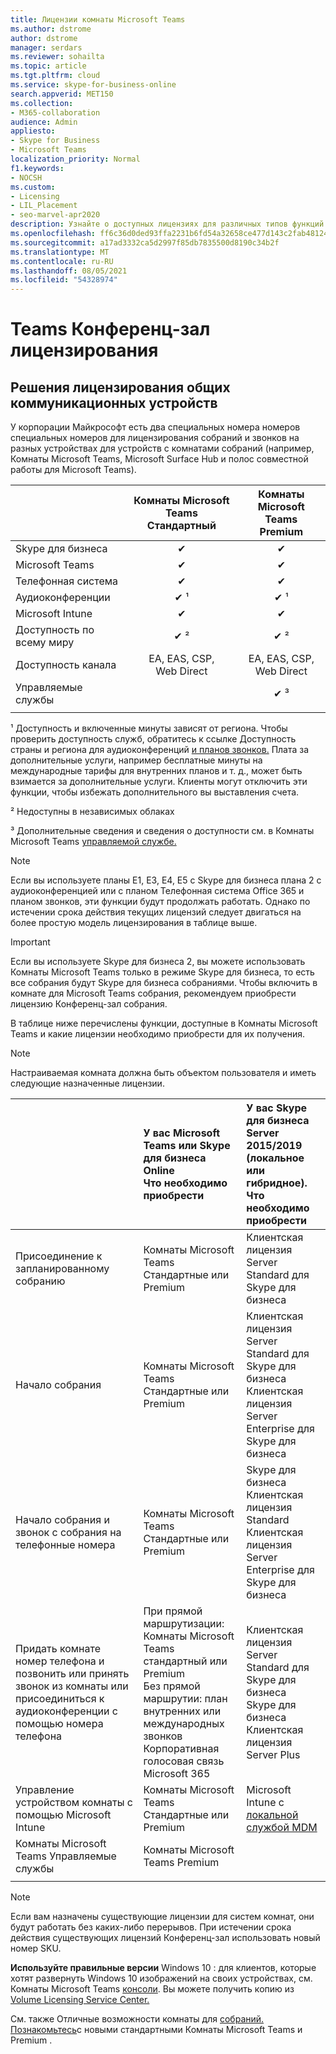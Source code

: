 ```yaml
---
title: Лицензии комнаты Microsoft Teams
ms.author: dstrome
author: dstrome
manager: serdars
ms.reviewer: sohailta
ms.topic: article
ms.tgt.pltfrm: cloud
ms.service: skype-for-business-online
search.appverid: MET150
ms.collection:
- M365-collaboration
audience: Admin
appliesto:
- Skype for Business
- Microsoft Teams
localization_priority: Normal
f1.keywords:
- NOCSH
ms.custom:
- Licensing
- LIL_Placement
- seo-marvel-apr2020
description: Узнайте о доступных лицензиях для различных типов функций звонков и собраний в Комнаты Microsoft Teams.
ms.openlocfilehash: ff6c36d0ded93ffa2231b6fd54a32658ce477d143c2fab4812446c4b88d50cd0
ms.sourcegitcommit: a17ad3332ca5d2997f85db7835500d8190c34b2f
ms.translationtype: MT
ms.contentlocale: ru-RU
ms.lasthandoff: 08/05/2021
ms.locfileid: "54328974"
---
```

# <a name="teams-meeting-room-licensing-update"></a>Teams Конференц-зал лицензирования

## <a name="licensing-solutions-for-shared-communication-devices"></a>Решения лицензирования общих коммуникационных устройств

У корпорации Майкрософт есть два специальных номера номеров специальных номеров для лицензирования собраний и звонков на разных устройствах для устройств с комнатами собраний (например, Комнаты Microsoft Teams, Microsoft Surface Hub и полос совместной работы для Microsoft Teams).

|&nbsp;|Комнаты Microsoft Teams Стандартный |Комнаты Microsoft Teams Premium |
|:--- |:---: |:---: |
|Skype для бизнеса |&#x2714;| &#x2714;|
|Microsoft Teams|  &#x2714;|  &#x2714;|
|Телефонная система|  &#x2714;|  &#x2714;|
|Аудиоконференции|&#x2714; &sup1;|&#x2714; &sup1;|
|Microsoft Intune|&#x2714;|&#x2714;|  
|Доступность по всему миру | &#x2714; &sup2;| &#x2714; &sup2;|
|Доступность канала | EA, EAS, CSP, <br/>Web Direct | EA, EAS, CSP, <br/>Web Direct |
|Управляемые службы | | &#x2714; &sup3;|
| | | |

&sup1; Доступность и включенные минуты зависят от региона. Чтобы проверить доступность служб, обратитесь к ссылке Доступность страны и региона для аудиоконференций [и планов звонков.](/microsoftteams/country-and-region-availability-for-audio-conferencing-and-calling-plans) Плата за дополнительные услуги, например бесплатные минуты на международные тарифы для внутренних планов и т. д., может быть взимается за дополнительные услуги. Клиенты могут отключить эти функции, чтобы избежать дополнительного вы выставления счета.  

&sup2; Недоступны в независимых облаках  

&sup3; Дополнительные сведения и сведения о доступности см. в Комнаты Microsoft Teams [управляемой службе.](microsoft-teams-rooms-premium.md)

> [!NOTE]
> Если вы используете планы E1, E3, E4, E5 с Skype для бизнеса плана 2 с аудиоконференцией или с планом Телефонная система Office 365 и планом звонков, эти функции будут продолжать работать. Однако по истечении срока действия текущих лицензий следует двигаться на более простую модель лицензирования в таблице выше.

> [!IMPORTANT]
> Если вы используете Skype для бизнеса 2, вы можете использовать Комнаты Microsoft Teams только в режиме Skype для бизнеса, то есть все собрания будут Skype для бизнеса собраниями. Чтобы включить в комнате для Microsoft Teams собрания, рекомендуем приобрести лицензию Конференц-зал собрания. 

В таблице ниже перечислены функции, доступные в Комнаты Microsoft Teams и какие лицензии необходимо приобрести для их получения.
  
> [!NOTE]
> Настраиваемая комната должна быть объектом пользователя и иметь следующие назначенные лицензии.

| &nbsp; | У вас Microsoft Teams или Skype для бизнеса Online <br/> Что необходимо приобрести   |У вас Skype для бизнеса Server 2015/2019 (локальное или гибридное). <br/> Что необходимо приобрести|
|:-----|:-----|:-----|
|Присоединение к запланированному собранию  | Комнаты Microsoft Teams Стандартные или Premium  |Клиентская лицензия Server Standard для Skype для бизнеса  |
|Начало собрания | Комнаты Microsoft Teams Стандартные или Premium  |Клиентская лицензия Server Standard для Skype для бизнеса  <br/> Клиентская лицензия Server Enterprise для Skype для бизнеса|
|Начало собрания и звонок с собрания на телефонные номера |  Комнаты Microsoft Teams Стандартные или Premium |Skype для бизнеса Клиентская лицензия Standard  <br/> Клиентская лицензия Server Enterprise для Skype для бизнеса|
|Придать комнате номер телефона и позвонить или принять звонок из комнаты или присоединиться к аудиоконференции с помощью номера телефона  | При прямой маршрутизации: Комнаты Microsoft Teams стандартный или Premium<br/>Без прямой маршрутии: план внутренних или международных звонков<br/>Корпоративная голосовая связь Microsoft 365  |Клиентская лицензия Server Standard для Skype для бизнеса  <br/> Skype для бизнеса Клиентская лицензия Server Plus  |
|Управление устройством комнаты с помощью Microsoft Intune |Комнаты Microsoft Teams Стандартные или Premium  |Microsoft Intune с [локальной службой MDM](/configmgr/mdm/plan-design/plan-on-premises-mdm) |
|Комнаты Microsoft Teams Управляемые службы | Комнаты Microsoft Teams Premium ||
| |||

> [!NOTE]
> Если вам назначены существующие лицензии для систем комнат, они будут работать без каких-либо перерывов. При истечении срока действия существующих лицензий Конференц-зал использовать новый номер SKU.  

 **Используйте правильные версии** Windows 10 : для клиентов, которые хотят развернуть Windows 10 изображений на своих устройствах, см. Комнаты Microsoft Teams [консоли](./console.md). Вы можете получить копию из [Volume Licensing Service Center.](https://www.microsoft.com/Licensing/servicecenter/) 
 
 См. также Отличные возможности комнаты для [собраний. Познакомьтесь](https://www.microsoft.com/microsoft-365/blog/2020/07/21/microsoft-teams-meetings-hybrid-workplace-options/)с новыми стандартными Комнаты Microsoft Teams и Premium .